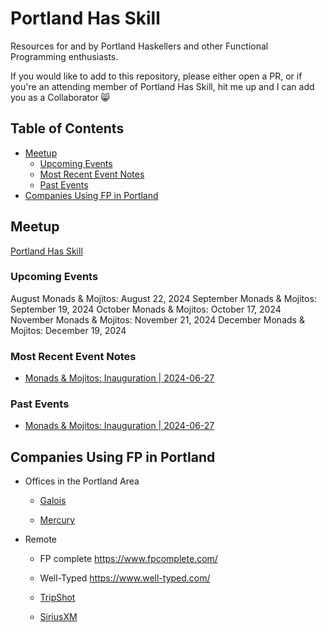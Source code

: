 # Portland Has Skill

Resources for and by Portland Haskellers and other Functional Programming 
enthusiasts.

If you would like to add to this repository, please either open a PR, or if 
you're an attending member of Portland Has Skill, hit me up and I can add you
as a Collaborator 😸


## Table of Contents

- [Meetup](#meetup)
  - [Upcoming Events](#upcoming-events)
  - [Most Recent Event Notes](#most-recent-event-notes)
  - [Past Events](#past-events)
- [Companies Using FP in Portland](#companies-using-fp-in-portland)

## Meetup

[Portland Has Skill](https://www.meetup.com/portland-has-skill/)

### Upcoming Events

August Monads & Mojitos: August 22, 2024
September Monads & Mojitos: September 19, 2024
October Monads & Mojitos: October 17, 2024
November Monads & Mojitos: November 21, 2024
December Monads & Mojitos: December 19, 2024

### Most Recent Event Notes

- [Monads & Mojitos: Inauguration | 2024-06-27](events/MM-2024-06-27.md)

### Past Events

- [Monads & Mojitos: Inauguration | 2024-06-27](events/MM-2024-06-27.md)

## Companies Using FP in Portland

- Offices in the Portland Area

  - [Galois](https://galois.com/)

  - [Mercury](https://mercury.com/)

- Remote

  - FP complete https://www.fpcomplete.com/

  - Well-Typed https://www.well-typed.com/

  - [TripShot](https://www.tripshot.com/)

  - [SiriusXM](https://siriusxm.com/)

